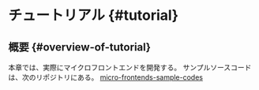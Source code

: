 # チュートリアル {#tutorial}
## 概要 {#overview-of-tutorial}

本章では、実際にマイクロフロントエンドを開発する。
サンプルソースコードは、次のリポジトリにある。
[micro-frontends-sample-codes](https://github.com/Silver-birder/micro-frontends-sample-codes)